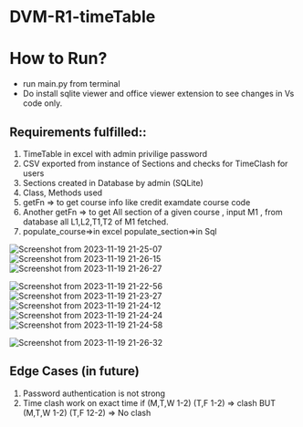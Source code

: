 # DVM-R1-timeTable

# How to Run?
* run main.py from terminal
* Do install sqlite viewer and office viewer extension to see changes in Vs code only.

## Requirements fulfilled::
1. TimeTable in excel with admin privilige password
2. CSV exported from instance of Sections and checks for TimeClash for users
3. Sections created in Database by admin (SQLite)
4. Class, Methods used
5. getFn => to get course info like credit examdate course code
6. Another getFn => to get All section of a given course , input M1 , from database all L1,L2,T1,T2 of M1 fetched.
7. populate_course=>in excel populate_section=>in Sql


![Screenshot from 2023-11-19 21-25-07](https://github.com/Ayush-gupta-dev/DVM-R1-timeTable/assets/137040550/16c3977a-5edd-4309-a047-b83b7c49e376)
![Screenshot from 2023-11-19 21-26-15](https://github.com/Ayush-gupta-dev/DVM-R1-timeTable/assets/137040550/7bb73335-a561-4832-b40f-72f7c77e158b)
![Screenshot from 2023-11-19 21-26-27](https://github.com/Ayush-gupta-dev/DVM-R1-timeTable/assets/137040550/37858592-4aa2-4e4b-8723-f9aeb1fbbbcc)

![Screenshot from 2023-11-19 21-22-56](https://github.com/Ayush-gupta-dev/DVM-R1-timeTable/assets/137040550/510baf61-95d9-492e-b4f5-694db401cd1e)
![Screenshot from 2023-11-19 21-23-27](https://github.com/Ayush-gupta-dev/DVM-R1-timeTable/assets/137040550/fadafe5d-af44-4bec-ac4d-082db248f12c)
![Screenshot from 2023-11-19 21-24-12](https://github.com/Ayush-gupta-dev/DVM-R1-timeTable/assets/137040550/eefdc4ce-25e8-413f-b6c3-0e8c4756bff4)
![Screenshot from 2023-11-19 21-24-24](https://github.com/Ayush-gupta-dev/DVM-R1-timeTable/assets/137040550/d8ad703c-33f8-4a61-beeb-51dd97134fc1)
![Screenshot from 2023-11-19 21-24-58](https://github.com/Ayush-gupta-dev/DVM-R1-timeTable/assets/137040550/e54f6087-2979-4213-bfff-dad0aba4680a)

![Screenshot from 2023-11-19 21-26-32](https://github.com/Ayush-gupta-dev/DVM-R1-timeTable/assets/137040550/ac887d10-d57d-40d1-a115-70d8d93bfe21)

## Edge Cases (in future)
1. Password authentication is not strong
2. Time clash work on exact time if (M,T,W 1-2) (T,F 1-2) => clash BUT (M,T,W 1-2) (T,F 12-2) => No clash
